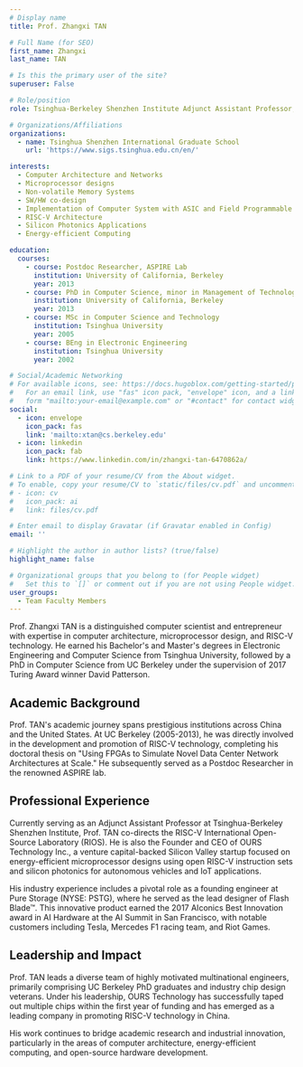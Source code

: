 ```yaml
---
# Display name
title: Prof. Zhangxi TAN

# Full Name (for SEO)
first_name: Zhangxi
last_name: TAN

# Is this the primary user of the site?
superuser: False

# Role/position
role: Tsinghua-Berkeley Shenzhen Institute Adjunct Assistant Professor, CALAS Faculty Member

# Organizations/Affiliations
organizations:
  - name: Tsinghua Shenzhen International Graduate School
    url: 'https://www.sigs.tsinghua.edu.cn/en/'

interests:
  - Computer Architecture and Networks 
  - Microprocessor designs
  - Non-volatile Memory Systems
  - SW/HW co-design
  - Implementation of Computer System with ASIC and Field Programmable Gate Array (FPGA)
  - RISC-V Architecture
  - Silicon Photonics Applications
  - Energy-efficient Computing

education:
  courses:
    - course: Postdoc Researcher, ASPIRE Lab
      institution: University of California, Berkeley
      year: 2013
    - course: PhD in Computer Science, minor in Management of Technology
      institution: University of California, Berkeley
      year: 2013
    - course: MSc in Computer Science and Technology
      institution: Tsinghua University
      year: 2005
    - course: BEng in Electronic Engineering
      institution: Tsinghua University
      year: 2002

# Social/Academic Networking
# For available icons, see: https://docs.hugoblox.com/getting-started/page-builder/#icons
#   For an email link, use "fas" icon pack, "envelope" icon, and a link in the
#   form "mailto:your-email@example.com" or "#contact" for contact widget.
social:
  - icon: envelope
    icon_pack: fas
    link: 'mailto:xtan@cs.berkeley.edu'
  - icon: linkedin
    icon_pack: fab
    link: https://www.linkedin.com/in/zhangxi-tan-6470862a/

# Link to a PDF of your resume/CV from the About widget.
# To enable, copy your resume/CV to `static/files/cv.pdf` and uncomment the lines below.
# - icon: cv
#   icon_pack: ai
#   link: files/cv.pdf

# Enter email to display Gravatar (if Gravatar enabled in Config)
email: ''

# Highlight the author in author lists? (true/false)
highlight_name: false

# Organizational groups that you belong to (for People widget)
#   Set this to `[]` or comment out if you are not using People widget.
user_groups:
  - Team Faculty Members
---
```


Prof. Zhangxi TAN is a distinguished computer scientist and entrepreneur with expertise in computer architecture, microprocessor design, and RISC-V technology. He earned his Bachelor's and Master's degrees in Electronic Engineering and Computer Science from Tsinghua University, followed by a PhD in Computer Science from UC Berkeley under the supervision of 2017 Turing Award winner David Patterson.

## Academic Background

Prof. TAN's academic journey spans prestigious institutions across China and the United States. At UC Berkeley (2005-2013), he was directly involved in the development and promotion of RISC-V technology, completing his doctoral thesis on "Using FPGAs to Simulate Novel Data Center Network Architectures at Scale." He subsequently served as a Postdoc Researcher in the renowned ASPIRE lab.

## Professional Experience

Currently serving as an Adjunct Assistant Professor at Tsinghua-Berkeley Shenzhen Institute, Prof. TAN co-directs the RISC-V International Open-Source Laboratory (RIOS). He is also the Founder and CEO of OURS Technology Inc., a venture capital-backed Silicon Valley startup focused on energy-efficient microprocessor designs using open RISC-V instruction sets and silicon photonics for autonomous vehicles and IoT applications.

His industry experience includes a pivotal role as a founding engineer at Pure Storage (NYSE: PSTG), where he served as the lead designer of Flash Blade™. This innovative product earned the 2017 AIconics Best Innovation award in AI Hardware at the AI Summit in San Francisco, with notable customers including Tesla, Mercedes F1 racing team, and Riot Games.

## Leadership and Impact

Prof. TAN leads a diverse team of highly motivated multinational engineers, primarily comprising UC Berkeley PhD graduates and industry chip design veterans. Under his leadership, OURS Technology has successfully taped out multiple chips within the first year of funding and has emerged as a leading company in promoting RISC-V technology in China.

His work continues to bridge academic research and industrial innovation, particularly in the areas of computer architecture, energy-efficient computing, and open-source hardware development.
